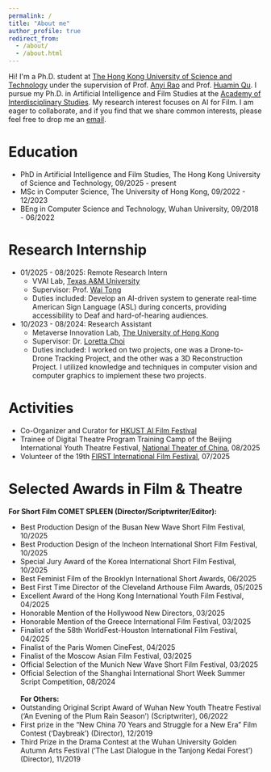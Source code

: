 ```yaml
---
permalink: /
title: "About me"
author_profile: true
redirect_from: 
  - /about/
  - /about.html
---
```


Hi! I'm a Ph.D. student at [The Hong Kong University of Science and Technology](https://hkust.edu.hk/) under the supervision of Prof. [Anyi Rao](https://anyirao.com/) and Prof. [Huamin Qu](http://huamin.org/). I pursue my Ph.D. in Artificial Intelligence and Film Studies at the [Academy of Interdisciplinary Studies](https://ais.hkust.edu.hk/). My research interest focuses on AI for Film. I am eager to collaborate, and if you find that we share common interests, please feel free to drop me an [email](mailto:zeyu.zhang@connect.ust.hk).

Education
======
* PhD in Artificial Intelligence and Film Studies, The Hong Kong University of Science and Technology, 09/2025 - present
* MSc in Computer Science, The University of Hong Kong, 09/2022 - 12/2023
* BEng in Computer Science and Technology, Wuhan University, 09/2018 - 06/2022

Research Internship
======
* 01/2025 - 08/2025: Remote Research Intern
  * VVAI Lab, [Texas A&M University](https://www.tamu.edu/)
  * Supervisor: Prof. [Wai Tong](https://wtong2017.github.io/)
  * Duties included: Develop an AI-driven system to generate real-time American Sign Language (ASL) during concerts, providing accessibility to Deaf and hard-of-hearing audiences.
* 10/2023 - 08/2024: Research Assistant
  * Metaverse Innovation Lab, [The University of Hong Kong](https://www.hku.hk/)
  * Supervisor: Dr. [Loretta Choi](https://i.cs.hku.hk/~ykchoi/)
  * Duties included: I worked on two projects, one was a Drone-to-Drone Tracking Project, and the other was a 3D Reconstruction Project. I utilized knowledge and techniques in computer vision and computer graphics to implement these two projects.


Activities
======
* Co-Organizer and Curator for [HKUST AI Film Festival](https://cveu.github.io/event/hkustfilm2025.html)
* Trainee of Digital Theatre Program Training Camp of the Beijing International Youth Theatre Festival, [National Theater of China](http://www.ntcc.com.cn/), 08/2025
* Volunteer of the 19th [FIRST International Film Festival](https://www.firstfilm.org.cn/en/), 07/2025

Selected Awards in Film & Theatre
======
  **For Short Film COMET SPLEEN (Director/Scriptwriter/Editor):**
* Best Production Design of the Busan New Wave Short Film Festival, 10/2025
* Best Production Design of the Incheon International Short Film Festival, 10/2025
* Special Jury Award of the Korea International Short Film Festival, 10/2025
* Best Feminist Film of the Brooklyn International Short Awards, 06/2025
* Best First Time Director of the Cleveland Arthouse Film Awards, 05/2025
* Excellent Award of the Hong Kong International Youth Film Festival, 04/2025
* Honorable Mention of the Hollywood New Directors, 03/2025
* Honorable Mention of the Greece International Film Festival, 03/2025
* Finalist of the 58th WorldFest-Houston International Film Festival, 04/2025
* Finalist of the Paris Women CineFest, 04/2025
* Finalist of the Moscow Asian Film Festival, 03/2025
* Official Selection of the Munich New Wave Short Film Festival, 03/2025
* Official Selection of the Shanghai International Short Week Summer Script Competition, 08/2024
<br> <br>
**For Others:**
* Outstanding Original Script Award of Wuhan New Youth Theatre Festival (‘An Evening of the Plum Rain Season’) (Scriptwriter), 06/2022
* First prize in the “New China 70 Years and Struggle for a New Era” Film Contest (‘Daybreak’) (Director), 12/2019
* Third Prize in the Drama Contest at the Wuhan University Golden Autumn Arts Festival (‘The Last Dialogue in the Tanjong Kedai Forest’) (Director), 11/2019



